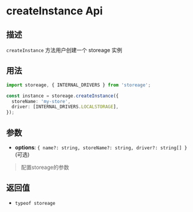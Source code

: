 # createInstance Api

## 描述

`createInstance` 方法用户创建一个 storeage 实例

## 用法

```ts
import storeage, { INTERNAL_DRIVERS } from 'storeage';

const instance = storeage.createInstance({
  storeName: 'my-store',
  driver: [INTERNAL_DRIVERS.LOCALSTORAGE],
});
```

## 参数

- **options**: `{ name?: string, storeName?: string, driver?: string[] }` (可选)

> 配置storeage的参数

## 返回值

- `typeof storeage`
